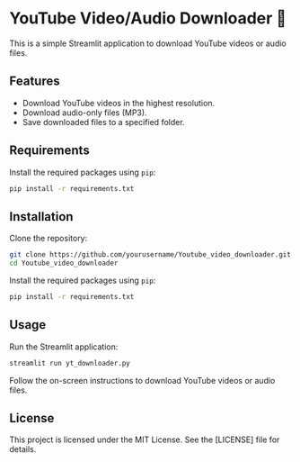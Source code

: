 # YouTube Video/Audio Downloader 🎥

This is a simple Streamlit application to download YouTube videos or audio files.

## Features

- Download YouTube videos in the highest resolution.
- Download audio-only files (MP3).
- Save downloaded files to a specified folder.

## Requirements

Install the required packages using `pip`:

```sh
pip install -r requirements.txt
```

## Installation

Clone the repository:

```sh
git clone https://github.com/yourusername/Youtube_video_downloader.git
cd Youtube_video_downloader
```

Install the required packages using `pip`:

```sh
pip install -r requirements.txt
```

## Usage

Run the Streamlit application:

```sh
streamlit run yt_downloader.py
```

Follow the on-screen instructions to download YouTube videos or audio files.

## License

This project is licensed under the MIT License. See the [LICENSE] file for details.


